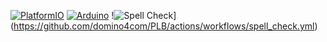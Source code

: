 [![PlatformIO](https://github.com/domino4com/PLB/actions/workflows/platformio.yml/badge.svg)](https://github.com/domino4com/PLB/actions/workflows/platformio.yml)
[![Arduino](https://github.com/domino4com/PLB/actions/workflows/arduino.yml/badge.svg)](https://github.com/domino4com/PLB/actions/workflows/arduino.yml)
!![Spell Check](https://github.com/domino4com/PLB/actions/workflows/spell_check.yml/badge.svg)](https://github.com/domino4com/PLB/actions/workflows/spell_check.yml)

